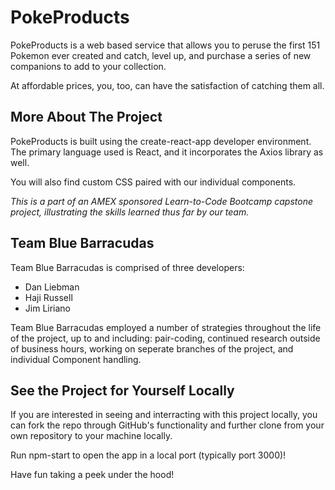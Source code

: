 # PokeProducts

PokeProducts is a web based service that allows you to peruse the first 151 Pokemon ever created and catch, level up, and purchase a series of new companions to add to your collection.

At affordable prices, you, too, can have the satisfaction of catching them all.

## More About The Project

PokeProducts is built using the create-react-app developer environment. The primary language used is React, and it incorporates the Axios library as well.

You will also find custom CSS paired with our individual components.

_This is a part of an AMEX sponsored Learn-to-Code Bootcamp capstone project, illustrating the skills learned thus far by our team._

## Team Blue Barracudas

Team Blue Barracudas is comprised of three developers:

- Dan Liebman
- Haji Russell
- Jim Liriano

Team Blue Barracudas employed a number of strategies throughout the life of the project, up to and including: pair-coding, continued research outside of business hours, working on seperate branches of the project, and individual Component handling.

## See the Project for Yourself Locally

If you are interested in seeing and interracting with this project locally, you can fork the repo through GitHub's functionality and further clone from your own repository to your machine locally.

Run npm-start to open the app in a local port (typically port 3000)!

Have fun taking a peek under the hood!
